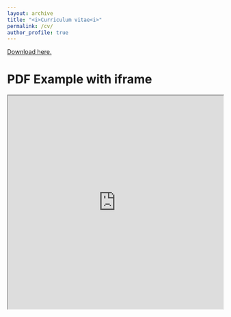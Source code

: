 ```yaml
---
layout: archive
title: "<i>Curriculum vitae<i>"
permalink: /cv/
author_profile: true
---
```



<a href="https://github.com/GonzalezRvirus/RubenGonzalez.github.io/raw/master/_pages/CV.pdf" target="_blank">Download here.</a>

<!DOCTYPE html>
<html>
  <head>
    <title>Title of the document</title>
  </head>
  <body>
    <h1>PDF Example with iframe</h1>
    <iframe src="https://github.com/GonzalezRvirus/RubenGonzalez.github.io/raw/master/_pages/CV.pdf" width="100%" height="500px">
    </iframe>
  </body>
</html>

